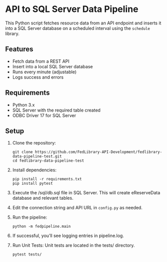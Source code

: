 # API to SQL Server Data Pipeline

This Python script fetches resource data from an API endpoint and inserts it into a SQL Server database on a scheduled interval using the `schedule` library.

## Features

- Fetch data from a REST API
- Insert into a local SQL Server database
- Runs every minute (adjustable)
- Logs success and errors

## Requirements

- Python 3.x
- SQL Server with the required table created
- ODBC Driver 17 for SQL Server

## Setup

1. Clone the repository:
   ```
   git clone https://github.com/FedLibrary-API-Development/fedlibrary-data-pipeline-test.git
   cd fedlibrary-data-pipeline-test
   ```

2. Install dependencies:
   ```
   pip install -r requirements.txt
   pip install pytest
   ```

3. Execute the /sql/db.sql file in SQL Server. This will create eReserveData database and relevant tables.

4. Edit the connection string and API URL in `config.py` as needed.

5. Run the pipeline:
   ```
   python -m fedpipeline.main
   ```
6. If successful, you’ll see logging entries in pipeline.log.   

7. Run Unit Tests:
   Unit tests are located in the tests/ directory.
   ```
   pytest tests/
   ```